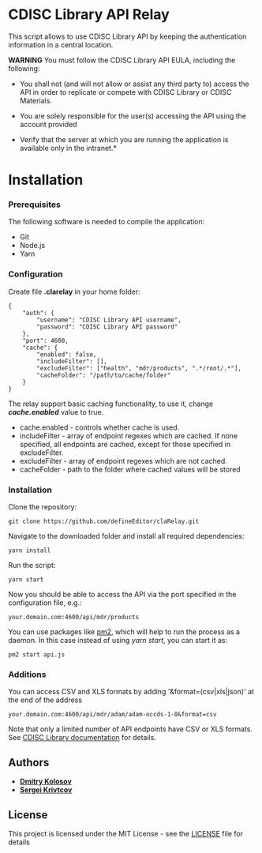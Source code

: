 # CDISC Library API Relay

This script allows to use CDISC Library API by keeping the authentication information in a central location.

**WARNING** You must follow the CDISC Library API EULA, including the following:
* You shall not (and will not allow or assist any third party to) access the API in order to replicate or compete with CDISC Library or CDISC Materials.
* You are solely responsible for the user(s) accessing the API using the account provided

* Verify that the server at which you are running the application is available only in the intranet.*


# Installation
### Prerequisites

The following software is needed to compile the application:
* Git
* Node.js
* Yarn

### Configuration
Create file **.clarelay** in your home folder:
```
{
    "auth": {
        "username": "CDISC Library API username",
        "password": "CDISC Library API password"
    },
    "port": 4600,
    "cache": {
        "enabled": false,
        "includeFilter": [],
        "excludeFilter": ["health", "mdr/products", ".*/root/.*"],
        "cacheFolder": "/path/to/cache/folder"
    }
}
```

The relay support basic caching functionality, to use it, change ***cache.enabled*** value to true.
* cache.enabled - controls whether cache is used.
* includeFilter - array of endpoint regexes which are cached. If none specified, all endpoints are cached, except for those specified in excludeFilter.
* excludeFilter - array of endpoint regexes which are not cached.
* cacheFolder - path to the folder where cached values will be stored

### Installation

Clone the repository:
```
git clone https://github.com/defineEditor/claRelay.git
```
Navigate to the downloaded folder and install all required dependencies:
```
yarn install
```
Run the script:
```
yarn start
```
Now you should be able to access the API via the port specified in the configuration file, e.g.:
```
your.domain.com:4600/api/mdr/products
```

You can use packages like [pm2](https://www.npmjs.com/package/pm2), which will help to run the process as a daemon. In this case instead of using *yarn start*, you can start it as:
```
pm2 start api.js
```

### Additions

You can access CSV and XLS formats by adding '&format=(csv|xls|json)' at the end of the address

```
your.domain.com:4600/api/mdr/adam/adam-occds-1-0&format=csv
```
Note that only a limited number of API endpoints have CSV or XLS formats. See [CDISC Library documentation](https://wiki.cdisc.org/display/LIBSUPRT/Documentation) for details.

## Authors

* [**Dmitry Kolosov**](https://www.linkedin.com/in/dmitry-kolosov-91751413/)
* [**Sergei Krivtcov**](https://www.linkedin.com/in/sergey-krivtsov-677419b4/)

## License

This project is licensed under the MIT License - see the [LICENSE](LICENSE) file for details
